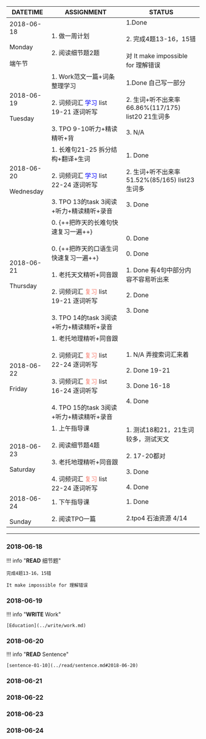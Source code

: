 DATETIME |  ASSIGNMENT | STATUS
------------ | ------------- | -------------
2018-06-18 <br><br> Monday <br><br>端午节 | 1. 做一周计划<br><br> 2. 阅读细节题2题 |  1.Done<br><br>2. 完成4题13-16，15错<br><br>对 It make impossible for 理解错误
2018-06-19 <br><br> Tuesday  | 1.  Work范文一篇+词条整理学习<br><br> 2. 词频词汇 <font color='blue'>学习</font> list 19-21 逐词听写<br><br> 3. TPO 9-10听力+精读精听+背 |  1.Done 自己写一部分<br><br>2. 生词+听不出来率 66.86%(117/175) list20 21生词多<br><br>3. N/A
2018-06-20 <br><br> Wednesday  | 1. 长难句21-25 拆分结构+翻译+生词<br><br> 2. 词频词汇 <font color='blue'>学习</font> list 22-24 逐词听写<br><br> 3. TPO 13的task 3阅读+听力+精读精听+录音|  1. Done <br><br>2. 生词+听不出来率 51.52%(85/165) list23生词多<br><br>3. Done
2018-06-21 <br><br> Thursday  | 0. {++把昨天的长难句快速复习一遍++}<br><br>0. {++把昨天的口语生词快速复习一遍++}<br><br> 1. 老托天文精听+同音跟<br><br> 2. 词频词汇 <font color='Salmon'>复习</font> list 19-21 逐词听写<br><br> 3. TPO 14的task 3阅读+听力+精读精听+录音|  0. Done<br><br>0. Done<br><br>1. Done 有4句中部分内容不容易听出来<br><br>2. Done<br><br>3. Done
2018-06-22 <br><br> Friday  | 1. 老托地理精听+同音跟<br><br> 2. 词频词汇 <font color='Salmon'>复习</font> list  22-24 逐词听写<br><br> 3. 词频词汇 <font color='Salmon'>复习</font> list  16-24 逐词听写<br><br> 4. TPO 15的task 3阅读+听力+精读精听+录音 |  1. N/A 弄搜索词汇来着<br><br>2. Done 19-21<br><br>3. Done 16-18<br><br>4. Done
2018-06-23 <br><br> Saturday  | 1. 上午指导课<br><br> 2. 阅读细节题4题<br><br> 3. 老托地理精听+同音跟<br><br>4. 词频词汇 <font color='Salmon'>复习</font> list  22-24 逐词听写|  1. 测试18和21，21生词较多，测试天文<br><br>2. 17-20都对<br><br>3. Done<br><br>4. Done
2018-06-24 <br><br> Sunday  | 1. 下午指导课<br><br> 2. 阅读TPO一篇 | 1. Done<br><br>2.tpo4 石油资源 4/14


----

### 2018-06-18

!!! info "**READ** 细节题"
    
    完成4题13-16，15错
    
    It make impossible for 理解错误


### 2018-06-19

!!! info "**WRITE** Work"
    
    [Education](../write/work.md) 


### 2018-06-20

!!! info "**READ** Sentence"
    
    [sentence-01-10](../read/sentence.md#2018-06-20)

### 2018-06-21

### 2018-06-22

### 2018-06-23

### 2018-06-24